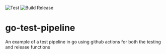 ![Test](https://github.com/keefbaker/go-test-pipeline/workflows/Test/badge.svg) ![Build Release](https://github.com/keefbaker/go-test-pipeline/workflows/Build%20Release/badge.svg)

# go-test-pipeline
An example of a test pipeline in go using github actions for both the testing and release functions


